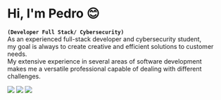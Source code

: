 # Hi, I'm Pedro 😊

**`(Developer Full Stack/ Cybersecurity)`**<br/>
As an experienced full-stack developer and cybersecurity student,<br/>
my goal is always to create creative and efficient solutions to customer needs.<br/>
My extensive experience in several areas of software development <br/>
makes me a versatile professional capable of dealing with different challenges.<br/>

<p align="left">
    <a href="https://t.me/boloto1979"><img src="https://img.shields.io/badge/Telegram-2CA5E0?style=for-the-badge&logo=telegram&logoColor=white"></a>
    <a href="https://criarmeulink.com.br/u/1675193138"><img src="https://img.shields.io/badge/Gmail-D14836?style=for-the-badge&logo=gmail&logoColor=white"></a>
    <img src="https://tryhackme-badges.s3.amazonaws.com/pedro.lima1979.png?1"></img>
</p>
